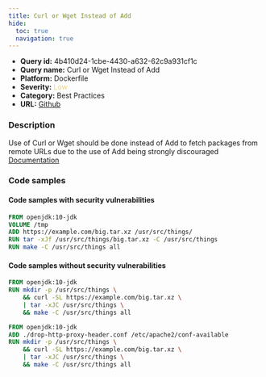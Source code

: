 ```yaml
---
title: Curl or Wget Instead of Add
hide:
  toc: true
  navigation: true
---
```


<style>
  .highlight .hll {
    background-color: #ff171742;
  }
  .md-content {
    max-width: 1100px;
    margin: 0 auto;
  }
</style>

-   **Query id:** 4b410d24-1cbe-4430-a632-62c9a931cf1c
-   **Query name:** Curl or Wget Instead of Add
-   **Platform:** Dockerfile
-   **Severity:** <span style="color:#edd57e">Low</span>
-   **Category:** Best Practices
-   **URL:** [Github](https://github.com/Checkmarx/kics/tree/master/assets/queries/dockerfile/curl_or_wget_instead_of_add)

### Description
Use of Curl or Wget should be done instead of Add to fetch packages from remote URLs due to the use of Add being strongly discouraged<br>
[Documentation](https://docs.docker.com/develop/develop-images/dockerfile_best-practices/)

### Code samples
#### Code samples with security vulnerabilities
```dockerfile title="Positive test num. 1 - dockerfile file" hl_lines="3"
FROM openjdk:10-jdk
VOLUME /tmp
ADD https://example.com/big.tar.xz /usr/src/things/
RUN tar -xJf /usr/src/things/big.tar.xz -C /usr/src/things
RUN make -C /usr/src/things all

```


#### Code samples without security vulnerabilities
```dockerfile title="Negative test num. 1 - dockerfile file"
FROM openjdk:10-jdk
RUN mkdir -p /usr/src/things \
    && curl -SL https://example.com/big.tar.xz \
    | tar -xJC /usr/src/things \
    && make -C /usr/src/things all

```
```dockerfile title="Negative test num. 2 - dockerfile file"
FROM openjdk:10-jdk
ADD ./drop-http-proxy-header.conf /etc/apache2/conf-available
RUN mkdir -p /usr/src/things \
    && curl -SL https://example.com/big.tar.xz \
    | tar -xJC /usr/src/things \
    && make -C /usr/src/things all

```
